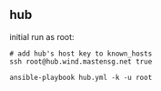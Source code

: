 hub
---

initial run as root:

    # add hub's host key to known_hosts
    ssh root@hub.wind.mastensg.net true

    ansible-playbook hub.yml -k -u root
